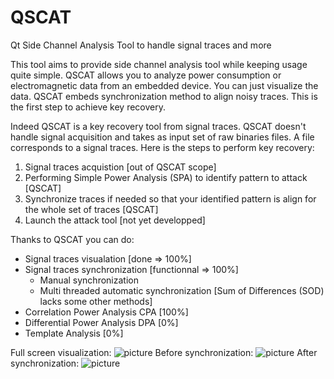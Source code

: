 # QSCAT
Qt Side Channel Analysis Tool to handle signal traces and more 

This tool aims to provide side channel analysis tool while keeping usage quite simple.
QSCAT allows you to analyze power consumption or electromagnetic data from an embedded device. You can just visualize the data.
QSCAT embeds synchronization method to align noisy traces. This is the first step to achieve key recovery.

Indeed QSCAT is a key recovery tool from signal traces. QSCAT doesn't handle signal acquisition and takes as input set of raw binaries files. A file corresponds to a signal traces.
Here is the steps to perform key recovery:
1. Signal traces acquistion [out of QSCAT scope]
2. Performing Simple Power Analysis (SPA) to identify pattern to attack [QSCAT]
3. Synchronize traces if needed so that your identified pattern is align for the whole set of traces [QSCAT]
4. Launch the attack tool [not yet developped]

Thanks to QSCAT you can do:
+ Signal traces visualation [done => 100%]
+ Signal traces synchronization [functionnal => 100%]
  + Manual synchronization
  + Multi threaded automatic synchronization [Sum of Differences (SOD) lacks some other methods]
+ Correlation Power Analysis CPA [100%]
+ Differential Power Analysis DPA [0%]
+ Template Analysis [0%]



Full screen visualization: ![picture](https://i.imgur.com/pnDbuRP.png "Full screen visualization")
Before synchronization: ![picture](https://i.imgur.com/DLZCLIq.png "Before synchronization")
After synchronization: ![picture](https://i.imgur.com/hfLA8Pz.png "After synchronization")
